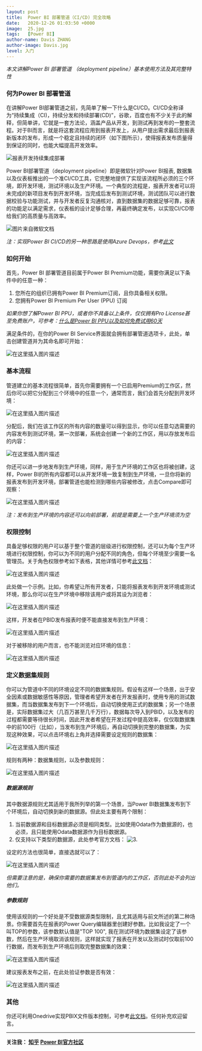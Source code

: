 ```yaml
---
layout: post
title:  Power BI 部署管道（CI/CD) 完全攻略
date:   2020-12-26 01:03:50 +0000
image:  25.jpg
tags:   [Power BI]
author-name: Davis ZHANG
author-image: Davis.jpg
level: 入门
---
```


*本文讲解Power BI 部署管道 （deployment pipeline）基本使用方法及其完整特性*

### 何为Power BI 部署管道

在讲解Power BI部署管道之前，先简单了解一下什么是CI/CD。CI/CD全称译为“持续集成（CI)，持续分发和持续部署(CD)”，谷歌，百度也有不少关于此的解释，但简单讲，它就是一套方法论，涵盖产品从开发，到测试再到发布的一整套流程。对于BI而言，就是将这套流程应用到报表开发上，从用户提出需求最后到报表新版本的发布，形成一个稳定且持续的闭环（如下图所示），使得报表发布质量得到保证的同时，也能大幅提高开发效率。

![报表开发持续集成部署](https://img-blog.csdnimg.cn/20201226163626278.png)

Power BI部署管道（deployment pipeline）即是微软针对Power BI报表, 数据集以及仪表板推出的一个准CI/CD工具，它完整地提供了实现该流程所必须的三个环境，即开发环境，测试环境以及生产环境。一个典型的流程是，报表开发者可以将未完成的新项目发布到开发环境，当完成后发布到测试环境，测试团队可以进行数据校验与功能测试，并与开发者反复沟通核对，直到数据集的数据足够可靠，报表的功能足以满足需求，仪表板的设计足够合理，再最终确定发布，以实现CI/CD带给我们的高质量与高效率。

![图片来自微软文档](https://img-blog.csdnimg.cn/2020122617112396.png?x-oss-process=image/watermark,type_ZmFuZ3poZW5naGVpdGk,shadow_10,text_RC1CSSB8IERhdmlzIG9uIEJJ,size_16,color_FFFFFF,t_70)

*注：实现Power BI CI/CD的另一种思路是使用Azure Devops，参考[此文](https://adatis.co.uk/power-bi-ci-cd-with-devops-pipelines/)*

### 如何开始

首先，Power BI 部署管道目前属于Power BI Premium功能，需要你满足以下条件中的任意一种：

1. 您所在的组织已拥有Power BI Premium订阅，且你具备相关权限。
2. 您拥有Power BI Premium Per User (PPU) 订阅 

*如果你想了解Power BI PPU，或者你不具备以上条件，仅仅拥有Pro License甚至免费账户，可参考：[什么是Power BI PPU以及如何免费试用60天](https://d-bi.gitee.io/about-pbi-premium-per-user/)*

满足条件的，在你的Power BI Service界面就会拥有部署管道选项卡，此处，单击创建管道并为其命名即可开始：

![在这里插入图片描述](https://img-blog.csdnimg.cn/20201226173300636.png?x-oss-process=image/watermark,type_ZmFuZ3poZW5naGVpdGk,shadow_10,text_RC1CSSB8IERhdmlzIG9uIEJJ,size_16,color_FFFFFF,t_70)


### 基本流程

管道建立的基本流程很简单，首先你需要拥有一个已启用Premium的工作区，然后你可以把它分配到三个环境中的任意一个，通常而言，我们会首先分配到开发环境：

![在这里插入图片描述](https://img-blog.csdnimg.cn/20201226174416392.png?x-oss-process=image/watermark,type_ZmFuZ3poZW5naGVpdGk,shadow_10,text_RC1CSSB8IERhdmlzIG9uIEJJ,size_16,color_FFFFFF,t_70)

分配后，我们在该工作区的所有内容的数量可以得到显示，你可以任意勾选需要的内容发布到测试环境，第一次部署，系统会创建一个新的工作区，用以存放发布后的内容：

![在这里插入图片描述](https://img-blog.csdnimg.cn/20201226174723915.png?x-oss-process=image/watermark,type_ZmFuZ3poZW5naGVpdGk,shadow_10,text_RC1CSSB8IERhdmlzIG9uIEJJ,size_16,color_FFFFFF,t_70)

你还可以进一步地发布到生产环境，同样，用于生产环境的工作区也将被创建，这样，Power BI的所有内容都可以从开发环境一致复制到生产环境，一旦你将新的报表发布到开发环境，部署管道也能检测到哪些内容被修改，点击Compare即可观察：

![在这里插入图片描述](https://img-blog.csdnimg.cn/20201226175315230.png?x-oss-process=image/watermark,type_ZmFuZ3poZW5naGVpdGk,shadow_10,text_RC1CSSB8IERhdmlzIG9uIEJJ,size_16,color_FFFFFF,t_70)

*注：发布到生产环境的内容还可以向前部署，前提是需要上一个生产环境须为空*


### 权限控制

具备足够权限的用户可以基于整个管道的层级进行权限控制，还可以为每个生产环境进行权限控制，你可以为不同的用户分配不同的角色，但每个环境至少需要一名管理员。关于角色权限参考如下表格，其他详情可参考[此文档](https://docs.microsoft.com/en-us/power-bi/collaborate-share/service-new-workspaces#roles-in-the-new-workspaces)：

![在这里插入图片描述](https://img-blog.csdnimg.cn/20201226180530230.png?x-oss-process=image/watermark,type_ZmFuZ3poZW5naGVpdGk,shadow_10,text_RC1CSSB8IERhdmlzIG9uIEJJ,size_16,color_FFFFFF,t_70)

此处做一个示例。比如，你希望让所有开发者，只能将报表发布到开发环境或测试环境，那么你可以在生产环境中移除该用户或将其设为浏览者：


![在这里插入图片描述](https://img-blog.csdnimg.cn/20201226180706844.png?x-oss-process=image/watermark,type_ZmFuZ3poZW5naGVpdGk,shadow_10,text_RC1CSSB8IERhdmlzIG9uIEJJ,size_16,color_FFFFFF,t_70)

这样，开发者在PBID发布报表时便不能直接发布到生产环境：

![在这里插入图片描述](https://img-blog.csdnimg.cn/20201226181340697.png?x-oss-process=image/watermark,type_ZmFuZ3poZW5naGVpdGk,shadow_10,text_RC1CSSB8IERhdmlzIG9uIEJJ,size_16,color_FFFFFF,t_70)

对于被移除的用户而言，也不能浏览对应环境的信息：

![在这里插入图片描述](https://img-blog.csdnimg.cn/20201226181434702.png?x-oss-process=image/watermark,type_ZmFuZ3poZW5naGVpdGk,shadow_10,text_RC1CSSB8IERhdmlzIG9uIEJJ,size_16,color_FFFFFF,t_70)

### 定义数据集规则

你可以为管道中不同的环境设定不同的数据集规则。假设有这样一个场景，出于安全因素或数据敏感性等原因，管理者希望开发者在开发报表时，使用专用的测试数据集，而当数据集发布到下一个环境后，自动切换使用正式的数据集；另一个场景是，实际数据集过大（几百万甚至几千万行），数据每次导入到PBID，以及发布的过程都需要等待很长时间，因此开发者希望在开发过程中提高效率，仅仅取数据集中的前100行（比如），当发布到生产环境后，再自动切换到完整的数据集，为实现这种效果，可以点击环境右上角并选择需要设定规则的数据集：

![在这里插入图片描述](https://img-blog.csdnimg.cn/20201226182651969.png?x-oss-process=image/watermark,type_ZmFuZ3poZW5naGVpdGk,shadow_10,text_RC1CSSB8IERhdmlzIG9uIEJJ,size_16,color_FFFFFF,t_70)

规则有两种：数据集规则，以及参数规则：

![在这里插入图片描述](https://img-blog.csdnimg.cn/20201226182834405.png?x-oss-process=image/watermark,type_ZmFuZ3poZW5naGVpdGk,shadow_10,text_RC1CSSB8IERhdmlzIG9uIEJJ,size_16,color_FFFFFF,t_70)

##### 数据源规则

其中数据源规则尤其适用于我所列举的第一个场景，当Power BI数据集发布到下个环境后，自动切换到新的数据源。但此处主要有两个限制：

1. 当前数据源和目标数据源必须是相同类型。比如使用Odata作为数据源的，也必须，且只能使用Odata数据源作为目标数据源。
2. 仅支持以下类型的数据源，此处参考官方文档：
![3.](https://img-blog.csdnimg.cn/20201226183231704.png)
 
设定的方法也很简单，直接选就可以了：

 ![在这里插入图片描述](https://img-blog.csdnimg.cn/20201226183440717.png?x-oss-process=image/watermark,type_ZmFuZ3poZW5naGVpdGk,shadow_10,text_RC1CSSB8IERhdmlzIG9uIEJJ,size_16,color_FFFFFF,t_70)

*但需要注意的是，确保你需要的数据集发布到管道内的工作区，否则此处不会列出他们。*

##### 参数规则

使用该规则的一个好处是不受数据源类型限制，且尤其适用与前文所述的第二种场景。你需要首先在报表的Power Query编辑器里创建好参数。比如我设定了一个叫TOP的参数，该参数默认值是"TOP 100", 我在测试环境为数据集设定了该参数，然后在生产环境取消该规则，这样就实现了报表在开发以及测试时仅取前100行数据，而发布到生产环境后则取完整数据集的效果：

![在这里插入图片描述](https://img-blog.csdnimg.cn/20201226184142639.png?x-oss-process=image/watermark,type_ZmFuZ3poZW5naGVpdGk,shadow_10,text_RC1CSSB8IERhdmlzIG9uIEJJ,size_16,color_FFFFFF,t_70)

建议报表发布之前，在此处验证参数是否有效：

![在这里插入图片描述](https://img-blog.csdnimg.cn/20201226184616748.png)


### 其他

你还可利用Onedrive实现PBIX文件版本控制，可参考[此文档](https://docs.microsoft.com/zh-cn/power-bi/collaborate-share/service-connect-to-files-in-app-workspace-onedrive-for-business)。任何补充欢迎留言。

-----------------

**关注我： [知乎](https://www.zhihu.com/people/zhang-zhe-hong-01/posts)       [Power BI官方社区](https://community.powerbi.com/t5/user/viewprofilepage/user-id/220984)**
